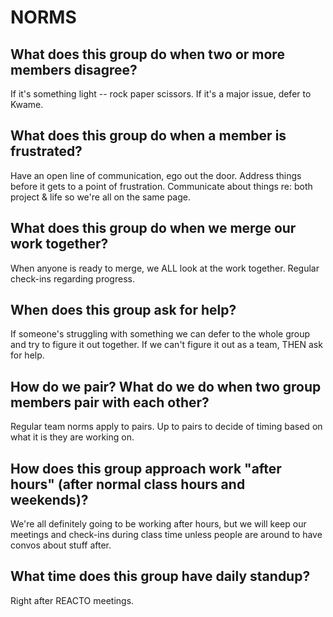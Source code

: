 # NORMS

## What does this group do when two or more members disagree?

If it's something light -- rock paper scissors. If it's a major issue, defer to Kwame.

## What does this group do when a member is frustrated?

Have an open line of communication, ego out the door. Address things before it gets to a point of frustration. Communicate about things re: both project & life so we're all on the same page.

## What does this group do when we merge our work together?

When anyone is ready to merge, we ALL look at the work together. Regular check-ins regarding progress.

## When does this group ask for help?

If someone's struggling with something we can defer to the whole group and try to figure it out together. If we can't figure it out as a team, THEN ask for help.

## How do we pair? What do we do when two group members pair with each other?

Regular team norms apply to pairs. Up to pairs to decide of timing based on what it is they are working on.

## How does this group approach work "after hours" (after normal class hours and weekends)?

We're all definitely going to be working after hours, but we will keep our meetings and check-ins during class time unless people are around to have convos about stuff after.

## What time does this group have daily standup?

Right after REACTO meetings.
